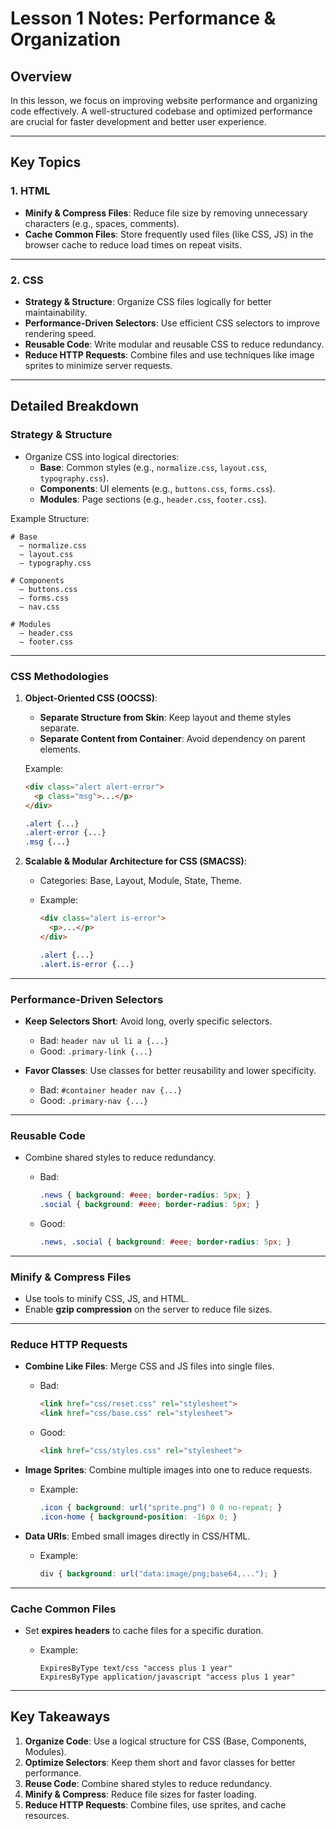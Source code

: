 # Lesson 1 Notes: Performance & Organization

## Overview

In this lesson, we focus on improving website performance and organizing code effectively. A well-structured codebase and optimized performance are crucial for faster development and better user experience.

---

## Key Topics

### 1. **HTML**

- **Minify & Compress Files**: Reduce file size by removing unnecessary characters (e.g., spaces, comments).
- **Cache Common Files**: Store frequently used files (like CSS, JS) in the browser cache to reduce load times on repeat visits.

---

### 2. **CSS**

- **Strategy & Structure**: Organize CSS files logically for better maintainability.
- **Performance-Driven Selectors**: Use efficient CSS selectors to improve rendering speed.
- **Reusable Code**: Write modular and reusable CSS to reduce redundancy.
- **Reduce HTTP Requests**: Combine files and use techniques like image sprites to minimize server requests.

---

## Detailed Breakdown

### **Strategy & Structure**

- Organize CSS into logical directories:
  - **Base**: Common styles (e.g., `normalize.css`, `layout.css`, `typography.css`).
  - **Components**: UI elements (e.g., `buttons.css`, `forms.css`).
  - **Modules**: Page sections (e.g., `header.css`, `footer.css`).

Example Structure:

```plaintext
# Base
  – normalize.css
  – layout.css
  – typography.css

# Components
  – buttons.css
  – forms.css
  – nav.css

# Modules
  – header.css
  – footer.css
```

---

### **CSS Methodologies**

1. **Object-Oriented CSS (OOCSS)**:
   - **Separate Structure from Skin**: Keep layout and theme styles separate.
   - **Separate Content from Container**: Avoid dependency on parent elements.

   Example:

   ```html
   <div class="alert alert-error">
     <p class="msg">...</p>
   </div>
   ```

   ```css
   .alert {...}
   .alert-error {...}
   .msg {...}
   ```

2. **Scalable & Modular Architecture for CSS (SMACSS)**:
   - Categories: Base, Layout, Module, State, Theme.
   - Example:

     ```html
     <div class="alert is-error">
       <p>...</p>
     </div>
     ```

     ```css
     .alert {...}
     .alert.is-error {...}
     ```

---

### **Performance-Driven Selectors**

- **Keep Selectors Short**: Avoid long, overly specific selectors.
  - Bad: `header nav ul li a {...}`
  - Good: `.primary-link {...}`

- **Favor Classes**: Use classes for better reusability and lower specificity.
  - Bad: `#container header nav {...}`
  - Good: `.primary-nav {...}`

---

### **Reusable Code**

- Combine shared styles to reduce redundancy.
  - Bad:

    ```css
    .news { background: #eee; border-radius: 5px; }
    .social { background: #eee; border-radius: 5px; }
    ```
  - Good:

    ```css
    .news, .social { background: #eee; border-radius: 5px; }
    ```

---

### **Minify & Compress Files**

- Use tools to minify CSS, JS, and HTML.
- Enable **gzip compression** on the server to reduce file sizes.

---

### **Reduce HTTP Requests**

- **Combine Like Files**: Merge CSS and JS files into single files.
  - Bad:

    ```html
    <link href="css/reset.css" rel="stylesheet">
    <link href="css/base.css" rel="stylesheet">
    ```

  - Good:

    ```html
    <link href="css/styles.css" rel="stylesheet">
    ```

- **Image Sprites**: Combine multiple images into one to reduce requests.
  - Example:

    ```css
    .icon { background: url("sprite.png") 0 0 no-repeat; }
    .icon-home { background-position: -16px 0; }
    ```

- **Data URIs**: Embed small images directly in CSS/HTML.
  - Example:

    ```css
    div { background: url("data:image/png;base64,..."); }
    ```

---

### **Cache Common Files**

- Set **expires headers** to cache files for a specific duration.
  - Example:

    ```plaintext
    ExpiresByType text/css "access plus 1 year"
    ExpiresByType application/javascript "access plus 1 year"
    ```

---

## Key Takeaways

1. **Organize Code**: Use a logical structure for CSS (Base, Components, Modules).
2. **Optimize Selectors**: Keep them short and favor classes for better performance.
3. **Reuse Code**: Combine shared styles to reduce redundancy.
4. **Minify & Compress**: Reduce file sizes for faster loading.
5. **Reduce HTTP Requests**: Combine files, use sprites, and cache resources.
